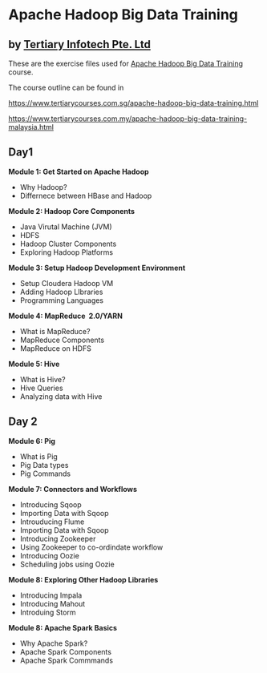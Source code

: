 # Apache Hadoop Big Data Training
## by [Tertiary Infotech Pte. Ltd](https://www.tertiarycourses.com.sg/)

These are the exercise files used for [Apache Hadoop Big Data Training](https://www.tertiarycourses.com.sg/apache-hadoop-big-data-training.html) course. 

The course outline can be found in 

https://www.tertiarycourses.com.sg/apache-hadoop-big-data-training.html

https://www.tertiarycourses.com.my/apache-hadoop-big-data-training-malaysia.html


<h2><strong>Day1</strong></h2>
<p><strong>Module 1: Get Started on&nbsp;Apache Hadoop</strong></p>
<ul>
<li>Why Hadoop?</li>
<li>Differnece between HBase and Hadoop</li>
</ul>
<p><strong>Module 2: Hadoop Core Components</strong></p>
<ul>
<li>Java Virutal Machine (JVM)</li>
<li>HDFS</li>
<li>Hadoop Cluster Components</li>
<li>Exploring Hadoop Platforms</li>
</ul>
<p><strong>Module 3: Setup Hadoop Development Environment</strong></p>
<ul>
<li>Setup Cloudera Hadoop VM</li>
<li>Adding Hadoop LIbraries&nbsp;</li>
<li>Programming Languages</li>
</ul>
<p><strong>Module 4: MapReduce &nbsp;2.0/YARN</strong></p>
<ul>
<li>What is MapReduce?</li>
<li>MapReduce Components</li>
<li>MapReduce on HDFS</li>
</ul>
<p><strong>Module 5: Hive</strong></p>
<ul>
<li>What is Hive?</li>
<li>Hive Queries</li>
<li>Analyzing data with Hive</li>
</ul>
<h2><strong>Day 2</strong></h2>
<p><strong>Module 6: Pig</strong></p>
<ul>
<li>What is Pig</li>
<li>Pig Data types</li>
<li>Pig Commands</li>
</ul>
<p><strong>Module 7: Connectors and Workflows</strong></p>
<ul>
<li>Introducing Sqoop</li>
<li>Importing Data with Sqoop</li>
<li>Introuducing Flume</li>
<li>Importing Data with Sqoop</li>
<li>Introducing Zookeeper</li>
<li>Using Zookeeper to co-ordindate workflow</li>
<li>Introducing Oozie</li>
<li>Scheduling jobs using Oozie</li>
</ul>
<p><strong>Module 8: Exploring Other Hadoop Libraries</strong></p>
<ul>
<li>Introducing Impala</li>
<li>Introducing Mahout</li>
<li>Introduing Storm</li>
</ul>
<p><strong>Module 8: Apache Spark Basics</strong></p>
<ul>
<li>Why Apache Spark?</li>
<li>Apache Spark Components</li>
<li>Apache Spark Commmands</li>
</ul>



